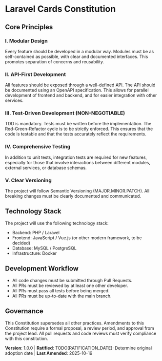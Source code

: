 <!--
Sync Impact Report:

- Version change: None -> 1.0.0
- Added sections:
  - Core Principles
  - Technology Stack
  - Development Workflow
  - Governance
- Templates requiring updates:
  - ✅ .specify/templates/plan-template.md
  - ✅ .specify/templates/spec-template.md
  - ✅ .specify/templates/tasks-template.md
  - ❔ .gemini/commands/*.toml (will check)
  - ✅ README.md
- Follow-up TODOs:
  - TODO(RATIFICATION_DATE): Determine original adoption date
-->
# Laravel Cards Constitution
<!-- Constitution for the Laravel Cards project. -->

## Core Principles

### I. Modular Design
Every feature should be developed in a modular way. Modules must be as self-contained as possible, with clear and documented interfaces. This promotes separation of concerns and reusability.

### II. API-First Development
All features should be exposed through a well-defined API. The API should be documented using an OpenAPI specification. This allows for parallel development of frontend and backend, and for easier integration with other services.

### III. Test-Driven Development (NON-NEGOTIABLE)
TDD is mandatory. Tests must be written before the implementation. The Red-Green-Refactor cycle is to be strictly enforced. This ensures that the code is testable and that the tests accurately reflect the requirements.

### IV. Comprehensive Testing
In addition to unit tests, integration tests are required for new features, especially for those that involve interactions between different modules, external services, or database schemas.

### V. Clear Versioning
The project will follow Semantic Versioning (MAJOR.MINOR.PATCH). All breaking changes must be clearly documented and communicated.

## Technology Stack

The project will use the following technology stack:
- Backend: PHP / Laravel
- Frontend: JavaScript / Vue.js (or other modern framework, to be decided)
- Database: MySQL / PostgreSQL
- Infrastructure: Docker

## Development Workflow

- All code changes must be submitted through Pull Requests.
- All PRs must be reviewed by at least one other developer.
- All PRs must pass all tests before being merged.
- All PRs must be up-to-date with the main branch.

## Governance
This Constitution supersedes all other practices. Amendments to this Constitution require a formal proposal, a review period, and approval from the project lead. All pull requests and code reviews must verify compliance with this constitution.

**Version**: 1.0.0 | **Ratified**: TODO(RATIFICATION_DATE): Determine original adoption date | **Last Amended**: 2025-10-19